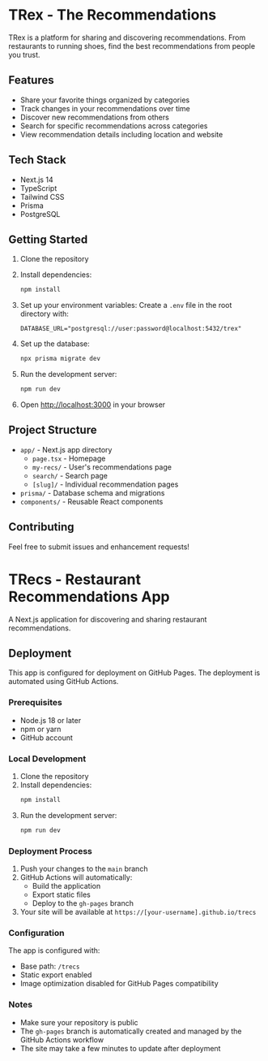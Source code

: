 # TRex - The Recommendations

TRex is a platform for sharing and discovering recommendations. From restaurants to running shoes, find the best recommendations from people you trust.

## Features

- Share your favorite things organized by categories
- Track changes in your recommendations over time
- Discover new recommendations from others
- Search for specific recommendations across categories
- View recommendation details including location and website

## Tech Stack

- Next.js 14
- TypeScript
- Tailwind CSS
- Prisma
- PostgreSQL

## Getting Started

1. Clone the repository
2. Install dependencies:
   ```bash
   npm install
   ```

3. Set up your environment variables:
   Create a `.env` file in the root directory with:
   ```
   DATABASE_URL="postgresql://user:password@localhost:5432/trex"
   ```

4. Set up the database:
   ```bash
   npx prisma migrate dev
   ```

5. Run the development server:
   ```bash
   npm run dev
   ```

6. Open [http://localhost:3000](http://localhost:3000) in your browser

## Project Structure

- `app/` - Next.js app directory
  - `page.tsx` - Homepage
  - `my-recs/` - User's recommendations page
  - `search/` - Search page
  - `[slug]/` - Individual recommendation pages
- `prisma/` - Database schema and migrations
- `components/` - Reusable React components

## Contributing

Feel free to submit issues and enhancement requests!

# TRecs - Restaurant Recommendations App

A Next.js application for discovering and sharing restaurant recommendations.

## Deployment

This app is configured for deployment on GitHub Pages. The deployment is automated using GitHub Actions.

### Prerequisites

- Node.js 18 or later
- npm or yarn
- GitHub account

### Local Development

1. Clone the repository
2. Install dependencies:
   ```bash
   npm install
   ```
3. Run the development server:
   ```bash
   npm run dev
   ```

### Deployment Process

1. Push your changes to the `main` branch
2. GitHub Actions will automatically:
   - Build the application
   - Export static files
   - Deploy to the `gh-pages` branch
3. Your site will be available at `https://[your-username].github.io/trecs`

### Configuration

The app is configured with:
- Base path: `/trecs`
- Static export enabled
- Image optimization disabled for GitHub Pages compatibility

### Notes

- Make sure your repository is public
- The `gh-pages` branch is automatically created and managed by the GitHub Actions workflow
- The site may take a few minutes to update after deployment 